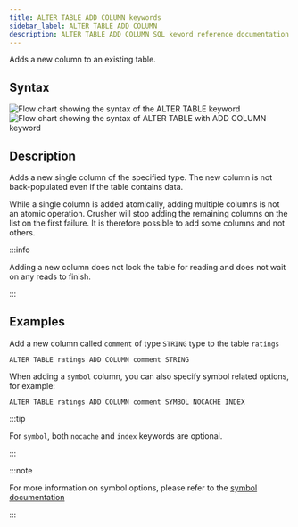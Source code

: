 ```yaml
---
title: ALTER TABLE ADD COLUMN keywords
sidebar_label: ALTER TABLE ADD COLUMN
description: ALTER TABLE ADD COLUMN SQL keword reference documentation.
---
```


Adds a new column to an existing table.

## Syntax

![Flow chart showing the syntax of the ALTER TABLE keyword](/img/docs/diagrams/alterTable.svg)
![Flow chart showing the syntax of ALTER TABLE with ADD COLUMN keyword](/img/docs/diagrams/alterTableAddColumn.svg)

## Description

Adds a new single column of the specified type. The new column is not
back-populated even if the table contains data.

While a single column is added atomically, adding multiple columns is not an
atomic operation. Crusher will stop adding the remaining columns on the list on
the first failure. It is therefore possible to add some columns and not others.

:::info

Adding a new column does not lock the table for reading and does not wait on any
reads to finish.

:::

## Examples

Add a new column called `comment` of type `STRING` type to the table `ratings`

```questdb-sql title="New column"
ALTER TABLE ratings ADD COLUMN comment STRING
```

When adding a `symbol` column, you can also specify symbol related options, for
example:

```questdb-sql title="New symbol column"
ALTER TABLE ratings ADD COLUMN comment SYMBOL NOCACHE INDEX
```

:::tip

For `symbol`, both `nocache` and `index` keywords are optional.

:::

:::note

For more information on symbol options, please refer to the
[symbol documentation](/docs/concept/symbol/)

:::
